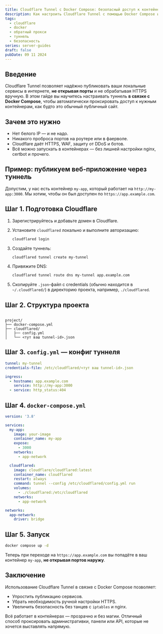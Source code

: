 ```yaml
---
title: Cloudflare Tunnel с Docker Compose: безопасный доступ к контейнерам без открытых портов
description: Как настроить Cloudflare Tunnel с помощью Docker Compose и обеспечить защищённый HTTPS-доступ
tags:
  - cloudflare
  - docker
  - обратный прокси
  - туннель
  - безопасность
series: server-guides
draft: false
pubDate: 09 11 2024
---
```


## Введение

Cloudflare Tunnel позволяет надёжно публиковать ваши локальные сервисы в интернете, **не открывая порты** и не обрабатывая HTTPS вручную. В этом гайде вы научитесь настраивать туннель **в связке с Docker Compose**, чтобы автоматически проксировать доступ к нужным контейнерам, как будто это обычный публичный сайт.

## Зачем это нужно

- Нет белого IP — и не надо.
- Никакого проброса портов на роутере или в фаерволе.
- Cloudflare даёт HTTPS, WAF, защиту от DDoS и ботов.
- Всё можно запускать в контейнерах — без лишней настройки nginx, certbot и прочего.

## Пример: публикуем веб-приложение через туннель

Допустим, у нас есть контейнер `my-app`, который работает на `http://my-app:3000`. Мы хотим, чтобы он был доступен по `https://app.example.com`.

## Шаг 1. Подготовка Cloudflare

1. Зарегистрируйтесь и добавьте домен в Cloudflare.
2. Установите `cloudflared` локально и выполните авторизацию:

    ```bash
    cloudflared login
    ```

3. Создайте туннель:

    ```bash
    cloudflared tunnel create my-tunnel
    ```

4. Привяжите DNS:

    ```bash
    cloudflared tunnel route dns my-tunnel app.example.com
    ```

5. Скопируйте `.json`-файл с credentials (обычно находится в `~/.cloudflared/`) в директорию проекта, например, `./cloudflared`.

## Шаг 2. Структура проекта

````

project/
├── docker-compose.yml
├── cloudflared/
│   ├── config.yml
│   └── <тут ваш tunnel-id>.json

````

## Шаг 3. `config.yml` — конфиг туннеля

```yaml
tunnel: my-tunnel
credentials-file: /etc/cloudflared/<тут ваш tunnel-id>.json

ingress:
  - hostname: app.example.com
    service: http://my-app:3000
  - service: http_status:404
````

## Шаг 4. `docker-compose.yml`

```yaml
version: '3.8'

services:
  my-app:
    image: your-image
    container_name: my-app
    expose:
      - 3000
    networks:
      - app-network

  cloudflared:
    image: cloudflare/cloudflared:latest
    container_name: cloudflared
    restart: always
    command: tunnel --config /etc/cloudflared/config.yml run
    volumes:
      - ./cloudflared:/etc/cloudflared
    networks:
      - app-network

networks:
  app-network:
    driver: bridge
```

## Шаг 5. Запуск

```bash
docker compose up -d
```

Теперь при переходе на `https://app.example.com` вы попадёте в ваш контейнер `my-app`, **не открывая портов наружу**.

## Заключение

Использование Cloudflare Tunnel в связке с Docker Compose позволяет:

* Упростить публикацию сервисов.
* Убрать необходимость ручной настройки HTTPS.
* Увеличить безопасность без танцев с `iptables` и nginx.

Всё работает в контейнерах — прозрачно и без магии. Отличный способ проксировать административки, панели или API, которые не хочется выставлять напрямую.
